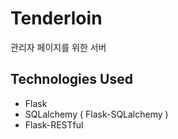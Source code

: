 # Tenderloin
관리자 페이지를 위한 서버

## Technologies Used
- Flask
- SQLalchemy ( Flask-SQLalchemy )
- Flask-RESTful
